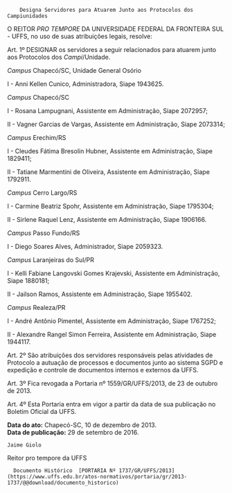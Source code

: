         Designa Servidores para Atuarem Junto aos Protocolos dos Campiunidades  

O REITOR *PRO TEMPORE* DA UNIVERSIDADE FEDERAL DA FRONTEIRA SUL - UFFS, no uso de suas atribuições legais, resolve:

 Art. 1º DESIGNAR os servidores a seguir relacionados para atuarem junto aos Protocolos dos *Campi*/Unidade.

 *Campus* Chapecó/SC, Unidade General Osório

 I - Anni Kellen Cunico, Administradora, Siape 1943625.

 *Campus* Chapecó/SC

 I - Rosana Lampugnani, Assistente em Administração, Siape 2072957;

 II - Vagner Garcias de Vargas, Assistente em Administração, Siape 2073314;

 *Campus* Erechim/RS

 I - Cleudes Fátima Bresolin Hubner, Assistente em Administração, Siape 1829411;

 II - Tatiane Marmentini de Oliveira, Assistente em Administração, Siape 1792911.

 *Campus* Cerro Largo/RS

 I - Carmine Beatriz Spohr, Assistente em Administração, Siape 1795304;

 II - Sirlene Raquel Lenz, Assistente em Administração, Siape 1906166.

 *Campus* Passo Fundo/RS

 I - Diego Soares Alves, Administrador, Siape 2059323.

 *Campus* Laranjeiras do Sul/PR

 I - Kelli Fabiane Langovski Gomes Krajevski, Assistente em Administração, Siape 1880181;

 II - Jailson Ramos, Assistente em Administração, Siape 1955402.

 *Campus* Realeza/PR

 I - André Antônio Pimentel, Assistente em Administração, Siape 1767252;

 II - Alexandre Rangel Simon Ferreira, Assistente em Administração, Siape 1944117.

 Art. 2º São atribuições dos servidores responsáveis pelas atividades de Protocolo a autuação de processos e documentos junto ao sistema SGPD e expedição e controle de documentos internos e externos da UFFS.

 Art. 3º Fica revogada a Portaria nº 1559/GR/UFFS/2013, de 23 de outubro de 2013.

 Art. 4º Esta Portaria entra em vigor a partir da data de sua publicação no Boletim Oficial da UFFS.

  

   **Data do ato:** Chapecó-SC, 10 de dezembro de 2013.   
 **Data de publicação:**  29 de setembro de 2016. 

    Jaime Giolo    
 Reitor pro tempore da UFFS 

      Documento Histórico  [PORTARIA Nº 1737/GR/UFFS/2013](https://www.uffs.edu.br/atos-normativos/portaria/gr/2013-1737/@@download/documento_historico)     
      